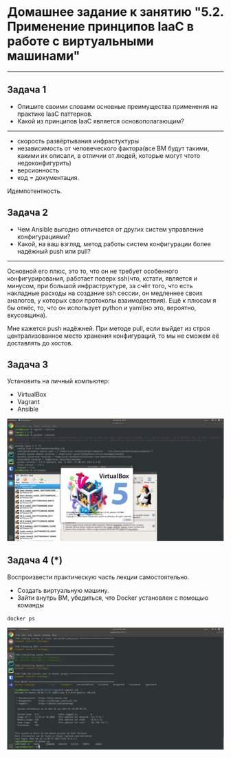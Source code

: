 # Домашнее задание к занятию "5.2. Применение принципов IaaC в работе с виртуальными машинами"

---

## Задача 1

- Опишите своими словами основные преимущества применения на практике IaaC паттернов.
- Какой из принципов IaaC является основополагающим?

---

- скорость развёртывания инфрастуктуры
-  независимость от человеческого фактора(все ВМ будут такими, какими их описали, в отличии от людей, которые могут чтото недоконфигурить)
-  версионность
- код = документация.

Идемпотентность.

## Задача 2

- Чем Ansible выгодно отличается от других систем управление конфигурациями?
- Какой, на ваш взгляд, метод работы систем конфигурации более надёжный push или pull?

---

Основной его плюс, это то, что он не требует особенного конфигурирования, работает поверх ssh(что, кстати, является и минусом, при большой инфраструктуре, за счёт того, что есть накладные расходы на создание ssh сессии, он медленнее своих аналогов, у которых свои протоколы взаимодествия). Ещё к плюсам я бы отнёс, то, что он использует python и yaml(но это, вероятно, вкусовщина).

Мне кажется push надёжней. При методе pull, если выйдет из строя централизованное место хранения конфигураций, то мы не сможем её доставлять до хостов.

## Задача 3

Установить на личный компьютер:

- VirtualBox
- Vagrant
- Ansible

![pic1](https://github.com/arhipovea/devops-netology/blob/main/05_02/01.png)

## Задача 4 (*)

Воспроизвести практическую часть лекции самостоятельно.

- Создать виртуальную машину.
- Зайти внутрь ВМ, убедиться, что Docker установлен с помощью команды
```
docker ps
```

![pic2](https://github.com/arhipovea/devops-netology/blob/main/05_02/02.png)
